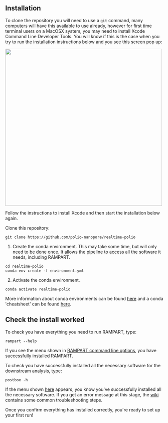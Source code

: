## Installation

To clone the repository you will need to use a ``git`` command, many computers will have this available to use already, however for first time terminal users on a MacOSX system, you may need to install Xcode Command Line Developer Tools. You will know if this is the case when you try to run the installation instructions below and you see this screen pop up:

<img src="https://github.com/aineniamh/realtime-polio/blob/master/rampart/figures/xcode_popup.png" width="500">

Follow the instructions to install Xcode and then start the installation below again. 

Clone this repository:

```
git clone https://github.com/polio-nanopore/realtime-polio
```

1. Create the conda environment.
This may take some time, but will only need to be done once. It allows the pipeline to access all the software it needs, including RAMPART.

```
cd realtime-polio
conda env create -f environment.yml
```

2. Activate the conda environment.

```
conda activate realtime-polio
```

More information about conda environments can be found [here](https://docs.conda.io/projects/conda/en/latest/user-guide/concepts/index.html) and a conda 'cheatsheet' can be found [here](https://docs.conda.io/projects/conda/en/4.6.0/_downloads/52a95608c49671267e40c689e0bc00ca/conda-cheatsheet.pdf).

## Check the install worked 

To check you have everything you need to run RAMPART, type:

```
rampart --help
```

If you see the menu shown in [RAMPART command line options](#rampart-command-line-options), you have successfully installed RAMPART. 

To check you have successfully installed all the necessary software for the downstream analysis, type:

```
postbox -h
```

If the menu shown [here](#quick-usage) appears, you know you've successfully installed all the necessary software. If you get an error message at this stage, the [wiki](https://github.com/polio-nanopore/realtime-polio/wiki/Cryptic-numpy-error) contains some common troubleshooting steps. 

Once you confirm everything has installed correctly, you're ready to set up your first run! 